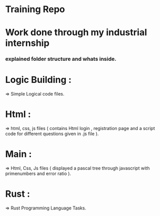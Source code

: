 # Training Repo
# Work  done through my industrial internship

### explained folder structure and whats inside.

# Logic Building :

=> Simple Logical code files.


# Html :

=> html, css, js files (  contains Html login , registration page and a script code for different questions given in .js file ).

# Main :

=>  Html, Css, Js files ( displayed a pascal tree through javascript with primenumbers and error ratio ).


# Rust :

=> Rust Programming Language Tasks.